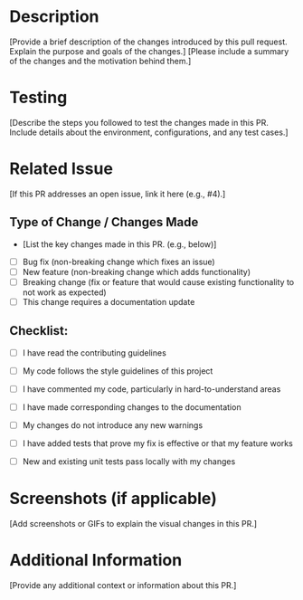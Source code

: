 # Description

[Provide a brief description of the changes introduced by this pull request. Explain the purpose and goals of the changes.]
[Please include a summary of the changes and the motivation behind them.]

# Testing

[Describe the steps you followed to test the changes made in this PR. Include details about the environment, configurations, and any test cases.]


# Related Issue

[If this PR addresses an open issue, link it here (e.g., #4).]


## Type of Change / Changes Made

- [List the key changes made in this PR. (e.g., below)]

- [ ] Bug fix (non-breaking change which fixes an issue)
- [ ] New feature (non-breaking change which adds functionality)
- [ ] Breaking change (fix or feature that would cause existing functionality to not work as expected)
- [ ] This change requires a documentation update

## Checklist:
- [ ] I have read the contributing guidelines
- [ ] My code follows the style guidelines of this project
- [ ] I have commented my code, particularly in hard-to-understand areas
- [ ] I have made corresponding changes to the documentation
- [ ] My changes do not introduce any new warnings
- [ ] I have added tests that prove my fix is effective or that my feature works
- [ ] New and existing unit tests pass locally with my changes


# Screenshots (if applicable)

[Add screenshots or GIFs to explain the visual changes in this PR.]

# Additional Information

[Provide any additional context or information about this PR.]

